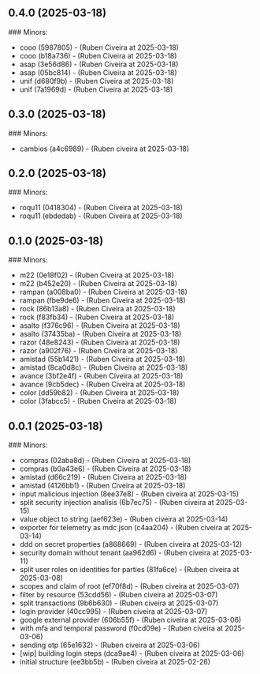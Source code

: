 ## 0.4.0 (2025-03-18)
  ### Minors:
 * cooo (5987805) - (Ruben Civeira at 2025-03-18)
 * cooo (b18a736) - (Ruben Civeira at 2025-03-18)
 * asap (3e56d86) - (Ruben Civeira at 2025-03-18)
 * asap (05bc814) - (Ruben Civeira at 2025-03-18)
 * unif (d680f9b) - (Ruben Civeira at 2025-03-18)
 * unif (7a1969d) - (Ruben Civeira at 2025-03-18)
## 0.3.0 (2025-03-18)
  ### Minors:
 * cambios (a4c6989) - (Ruben civeira at 2025-03-18)
## 0.2.0 (2025-03-18)
  ### Minors:
 * roqu11 (0418304) - (Ruben Civeira at 2025-03-18)
 * roqu11 (ebdedab) - (Ruben Civeira at 2025-03-18)
## 0.1.0 (2025-03-18)
  ### Minors:
 * m22 (0e18f02) - (Ruben Civeira at 2025-03-18)
 * m22 (b452e20) - (Ruben Civeira at 2025-03-18)
 * rampan (a008ba0) - (Ruben Civeira at 2025-03-18)
 * rampan (fbe9de6) - (Ruben Civeira at 2025-03-18)
 * rock (86b13a8) - (Ruben Civeira at 2025-03-18)
 * rock (f83fb34) - (Ruben Civeira at 2025-03-18)
 * asalto (f376c96) - (Ruben Civeira at 2025-03-18)
 * asalto (37435ba) - (Ruben Civeira at 2025-03-18)
 * razor (48e8243) - (Ruben Civeira at 2025-03-18)
 * razor (a902f76) - (Ruben Civeira at 2025-03-18)
 * amistad (55b1421) - (Ruben Civeira at 2025-03-18)
 * amistad (8ca0d8c) - (Ruben Civeira at 2025-03-18)
 * avance (3bf2e4f) - (Ruben Civeira at 2025-03-18)
 * avance (9cb5dec) - (Ruben Civeira at 2025-03-18)
 * color (dd59b82) - (Ruben Civeira at 2025-03-18)
 * color (3fabcc5) - (Ruben Civeira at 2025-03-18)
## 0.0.1 (2025-03-18)
  ### Minors:
 * compras (02aba8d) - (Ruben Civeira at 2025-03-18)
 * compras (b0a43e6) - (Ruben Civeira at 2025-03-18)
 * amistad (d66c219) - (Ruben Civeira at 2025-03-18)
 * amistad (4126bb1) - (Ruben Civeira at 2025-03-18)
 * input malicious injection (8ee37e8) - (Ruben civeira at 2025-03-15)
 * split security injection analisis (6b7ec75) - (Ruben civeira at 2025-03-15)
 * value object to string (aef623e) - (Ruben civeira at 2025-03-14)
 * exporter for telemetry as mdc json (c4aa204) - (Ruben civeira at 2025-03-14)
 * ddd on secret properties (a868669) - (Ruben civeira at 2025-03-12)
 * security domain without tenant (aa962d6) - (Ruben civeira at 2025-03-11)
 * split user roles on identities for parties (81fa6ce) - (Ruben civeira at 2025-03-08)
 * scopes and claim of root (ef70f8d) - (Ruben civeira at 2025-03-07)
 * filter by resource (53cdd56) - (Ruben civeira at 2025-03-07)
 * split transactions (9b6b630) - (Ruben civeira at 2025-03-07)
 * login provider (40cc995) - (Ruben civeira at 2025-03-07)
 * google external provider (606b55f) - (Ruben civeira at 2025-03-06)
 * with mfa and temporal password (f0cd09e) - (Ruben civeira at 2025-03-06)
 * sending otp (65e1632) - (Ruben civeira at 2025-03-06)
 * [wip] building login steps (dca9ae4) - (Ruben civeira at 2025-03-06)
 * initial structure (ee3bb5b) - (Ruben civeira at 2025-02-26)
